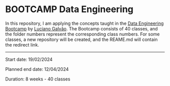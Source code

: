 # BOOTCAMP Data Engineering

In this repository, I am applying the concepts taught in the [Data Engineering Bootcamp](https://github.com/lvgalvao/data-engineering-roadmap/tree/main/bootcamp) by [Luciano Galvão](https://github.com/lvgalvao). The Bootcamp consists of 40 classes, and the folder numbers represent the corresponding class numbers. For some classes, a new repository will be created, and the REAME.md will contain the redirect link.

-----------------------

Start date: 19/02/2024

Planned end date: 12/04/2024

Duration: 8 weeks - 40 classes
